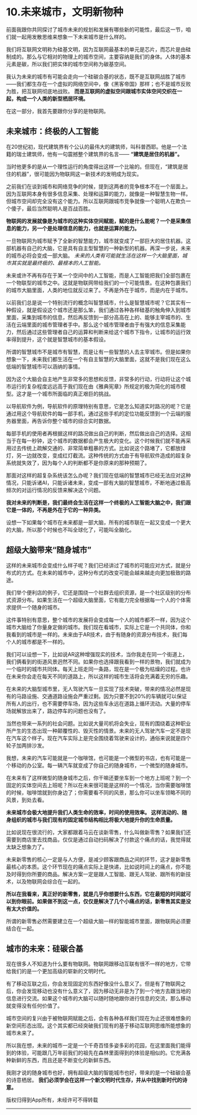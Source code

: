 # 10.未来城市，文明新物种

前面我跟你共同探讨了城市未来的规划和发展有哪些新的可能性，最后这一节，咱们就一起用发散思维来想象一下未来城市是什么样的。

我们将互联网文明称为硅基文明，因为互联网最基本的单元是芯片，而芯片是由硅制成的。那么与它相对的物理上的城市空间，主要容纳是我们的身体。人体的基本元素是碳，所以我们把实体的城市空间称为碳基空间。

我认为未来的城市有可能会走向一个硅碳合基的状态，既不是互联网战胜了城市——我们都生存在一个虚拟的网络空间中，像《黑客帝国》那样；也不是城市反败为胜，把互联网彻底地战败。 **而是互联网的虚拟空间跟城市实体空间交织在一起，构成一个人类的新型栖居环境。**

在这一部分，我首先要跟你分享的是物联网。

## 未来城市：终极的人工智能

在20世纪初，现代建筑界有个公认的最伟大的建筑师，叫科普西耶。他是一个法籍的瑞士建筑师，他有一句震撼整个建筑界的名言—— **“建筑是居住的机器”。**  

当时他更多的是从一个理性运行的角度得出这样一个比喻的。但现在，“建筑是居住的机器”，很可能因为物联网这一新技术的发明成为现实。

之前我们在谈到城市和网络竞争的时候，提到这两者的竞争根本不在一个层面上。因为互联网本身有很多信息采集、处理和运算的能力，就像是一种智慧生物一样。但城市空间却完全没有这个能力。所以互联网跟城市竞争就像一个聪明人在欺负一个傻子，最后当然聪明人是百战百胜。

 **物联网的发展就像是为城市的这种实体空间赋能，赋的是什么能呢？一个是采集信息的能力，另一个是处理信息的能力，也就是运算的能力。**

一旦物联网为城市赋予了全新的智慧能力，城市就变成了一部巨大的居住机器。这部机器有自己的大脑，它是具有自主型智慧的一种新型的机器。再深一步说，未来的城市必将会变成一部大脑。 *未来的人类有可能就生活在这样一个大脑里面，城市其实就是最终极的、最根本的人工智能。*

未来或许不再有存在于某一个空间中的人工智能，而是人工智能把我们全部包裹在一个物联型的城市之中。这就是物联网带给我们的一个可能情景。在这种包裹我们的城市大脑里面，人类的地位就反过来了。不再是外在于城市，而是内在于城市。

以前我们总是说一个特别流行的概念叫智慧城市，什么是智慧城市呢？它其实有一种假设，就是假设这个城市还是那么笨，我们通过各种各样硅基的触角伸入到城市里面，采集到城市的信息，然后再反馈到一部分高高在上的、能够主宰城市的、生活在云端里面的城市管理者手中。那么这个城市管理者由于有强大的信息采集能力，然后通过这些管理者自己的运算和判断来给这个城市下指令，让城市的运行效率得到提升，这个就是智慧城市的基本假设。

所谓的智慧城市不是城市有智慧，而是让有一些智慧的人去主宰城市。但是如果你想象一下，未来我们都生活在一个有自主智慧的大脑里面，这就不是我们现在这么低端的智慧城市可以涵纳的事情。

因为这个大脑会自主地产生非常多的思想和反馈，非常多的行动，行动将让这个城市运行的复杂程度远远高于我们现在由《雅典宪章》所规定的极为简化的城市模型。这才是一个城市所面临的真正艰巨的挑战。

以导航软件为例，导航软件的原理特别有意思，它是怎么知道实时路况的呢？它是通过用这个导航软件的每一部手机，通过这些手机的定位功能反馈到一个云端的服务器里面，再告诉你整个城市的综合实时数据。

每部手机的使用者再根据这样的路况做出自己的判断，然后做出自己的选择。这相当于在每一秒钟，这个城市的数据都会产生极大的变化。这个时候我们就不能再采用过去传统上疏解交通的、非常简单粗暴的方式。比如说这个路堵了，它都放绿灯，另一边就改变，变成红灯截流。这种传统的方式由于有导航软件造成的超复杂系统就失效了，因为每个人的判断都不是你原来的那种预期了。

那面对这样的超复杂系统该怎么办呢？我们现在低端的智慧城市已经无法应对这种情况，只能诉诸AI，只能诉诸未来，变成一部有大脑的智慧城市，不断地通过极高频次的对运行情况的反馈来解决这个问题。

 **我对未来的判断是，我们最终会生活在这样一个终极的人工智能大脑之中，我们跟它是一体的，不再是外在于它的一种异类。**

设想一下如果每个城市在未来都是一部大脑，所有的城市联在一起又变成一个更大的大脑，所以那个时候也不叫全球化了，可能叫全脑化。

## 超级大脑带来“随身城市”

这样的未来城市会变成什么样子呢？我们已经讲过了城市的可能应对方式，就是分布式的方式。在未来的城市中，这种分布式的改变可能会越来越走向更加极致的路途。

我们举个便利店的例子，它还是围绕一个社群去组织资源，是一个社区级别的分布式资源分布。如果生活在一个超级大脑里面，它有能力完全根据每一个人的个体需求提供一个随身的城市。

这件事特别有意思，整个城市的发展将会变成每一个人的城市都不一样，因为这个城市大脑给了你量身定做的城市。我们现在看城市，实际上它是一个共同体，你和我看到的城市是一样的。未来由于AR技术，由于有随身的资源分布技术，我们每个人的城市都是不一样的。

我们可以设想一下，比如说AR这种增强现实的技术，当你我走在同一个街道上，我们俩看到的街道风景迥然不同。如果你也选择跟我看到一样的景物，我们就成为一个临时的城市共同体。每天上班走同一条路，现在是一个极为枯燥的过程。也许在未来你会走在每天不同的道路上，所以这样的城市生活将会充满着无穷的乐趣。

在未来的大脑型城市里，无人驾驶汽车一旦实现了技术突破，带来的情况必然是现有的马路设施、交通道路设施会严重过剩。因为只要不到20%的车辆就可以保证所有人的出行，也不需要停车场，因为这些车永远在道路上循环流动。大量的停车场就解放出来了，路边停车的问题也没有了。

当然也带来一系列的社会问题。比如说大量司机将会失业，现有的围绕着这种职业所产生的生态出现一种颠覆性的、毁灭性的情景。未来的无人驾驶汽车一定不是现在汽车这个样子。现在汽车实际上是完全围绕着驾驶来设计的，通俗来说就是四个轮子加两排沙发。

我想，未来的汽车可能就是一个咖啡馆，也可能是一个微型的书店，也有可能是一个移动的办公室。每一辆汽车就变成了你自己的随身城市，一个微型的随身城市。

在未来有了这样微型的随身城市之后，你干嘛还要坐车到一个地方上班呢？到一个固定的实体空间去上班呢？所以在未来很可能是这样的一个情况，当你需要咖啡馆的时候，咖啡馆就到你身边了；你需要看不同的风景，那么你可以坐车领略不同的风景，到处去看。

 **未来城市会极大地提升我们人类生命的效率，时间的使用效率。 这样流动的、随身组织的城市与我们现有的固定城市结构相比将极大地提升你的生命质量。**

比如说现在很流行的，大家都跟着马云在谈新零售，什么叫做新零售？如果我们还需要到商店里去找商品，仅仅是通过自动扫码解决了付款这个痛点的话，我觉得就太缺乏想象力了。

未来新零售的核心一定是与人方便，是减少顾客跟商品之间的环节，这才是新零售最核心的本质。这个环节现在的痛点实际上是快递，比如说时间上的痛点，你不能及时得到你所要的商品。解决方案一定是跟人工智能、跟无人驾驶、跟所有的新技术，以及物联网会综合在一起的。

 **所以在我看来，真正好的新零售，就是几乎你想要什么东西，它在最短的时间就可以到你眼前。如果做不到这一点，仅仅是解决了几个小痛点的话，新零售其实是没有太大价值的。**

所谓的新零售必然需要建立在一个超级大脑一样的智能城市里面，跟物联网必须要结合在一起。

## 城市的未来：硅碳合基

现在很多人不知道为什么要有物联网。物联网跟移动互联有很不一样的地方，它带给我们的是一个更加高级的崭新的文明时代。

有了移动互联之后，你会发现固定的东西好像没什么意义了。但是有了物联网之后，你会发现移动也没有什么意义了，因为移动无非是为了到一个地方去跟当地的信息进行交流。如果这个城市的大脑可以随时随地跟你进行信息的交流，那么移动就变得没有任何价值了。

城市空间的复兴由于被物联网赋能之后，会有各种各样我们现在为止还很难想象的新空间形态出现。这个其实都已经突破我们现有的基于移动互联网思维所能想象的城市未来了。

所以我在想，未来的城市一定是一个千奇百怪多姿多彩的花园，在这里面我们能得到的体验，可能跟几万年前我们的祖先在森林里面得到的体验是相似的。它充满各种新鲜的东西，而且还是不断变化的新鲜东西。

我刚才说的随身城市也好，拥有超级大脑的智能城市也好，带来的是一个硅碳合基的诗意栖居。 **我们必须学会在这样一个新文明时代生存，并从中找到新时代的诗意。**

版权归得到App所有，未经许可不得转载

---

